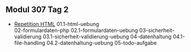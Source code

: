 ## Modul 307 Tag 2

- [Repetition HTML](01-html-repetition)
01.1-html-uebung	
02-formulardaten-php
02.1-formulardaten-uebung
03-sicherheit-validierung
03.1-sicherheit-validierung-uebung
04-datenhaltung
04.1-file-handling
04.2-datenhaltung-uebung
05-todo-aufgabe

<!--stackedit_data:
eyJoaXN0b3J5IjpbMTA0OTc0MTExM119
-->
